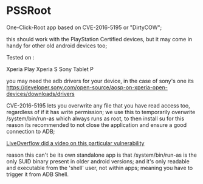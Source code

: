 # PSSRoot

One-Click-Root app based on CVE-2016-5195 or "DirtyCOW";


this should work with the PlayStation Certified devices, 
but it may come in handy for other old android devices too;

Tested on :

Xperia Play
Xperia S
Sony Tablet P

you may need the adb drivers for your device, in the case of sony's one its 
https://developer.sony.com/open-source/aosp-on-xperia-open-devices/downloads/drivers

CVE-2016-5195 lets you overwrite any file that you have read access too, regardless of if it has write permission;
we use this to temporarily overwrite /system/bin/run-as which always runs as root, to then install su
for this reason its recommended to not close the application and ensure a good connection to ADB;

[LiveOverflow did a video on this particular vulnerability](https://youtube.com/watch?v=Lj2YRCXCBv8)

reason this can't be its own standalone app is that /system/bin/run-as is the only SUID binary present in older android versions;
and it's only readable and executable from the 'shell' user, not within apps; meaning you have to trigger it from ADB Shell.


